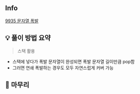 ## Info
[9935 문자열 폭발](https://www.acmicpc.net/problem/9935)

## 💡 풀이 방법 요약
> 스택 활용
- 스택에 넣다가 폭발 문자열이 완성되면 폭발 문자열 길이만큼 pop함
- 그러면 연쇄 폭발하는 경우도 모두 자연스럽게 커버 가능

## 🙂 마무리
